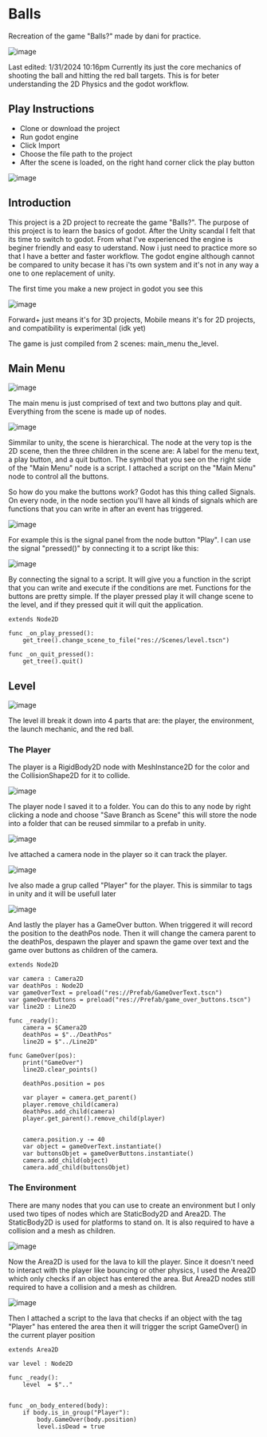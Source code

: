 # Balls
Recreation of the game "Balls?" made by dani for practice.

![image](https://github.com/Ben-Jacks0n/Balls/assets/127924235/9a925a8d-c63f-4218-b818-f729a6272fb7)

Last edited: 1/31/2024 10:16pm
Currently its just the core mechanics of shooting the ball and hitting the red ball targets. This is for beter understanding the 2D Physics and the godot workflow.

## Play Instructions
* Clone or download the project
* Run godot engine
* Click Import
* Choose the file path to the project
* After the scene is loaded, on the right hand corner click the play button

![image](https://github.com/Ben-Jacks0n/Balls/assets/127924235/dcf77fc8-7578-4f26-87d5-ad7c004adcb4)

## Introduction
This project is a 2D project to recreate the game "Balls?". The purpose of this project is to learn the basics of godot. After the Unity scandal I felt that its time to switch to godot. From what I've experienced the engine is beginer friendly and easy to uderstand. Now i just need to practice more so that I have a better and faster workflow. The godot engine although cannot be compared to unity becase it has i'ts own system and it's not in any way a one to one replacement of unity. 

The first time you make a new project in godot you see this

![image](https://github.com/Ben-Jacks0n/Balls/assets/127924235/6402a788-56e2-49cb-9a69-71171b0c7a79)

Forward+ just means it's for 3D projects, Mobile means it's for 2D projects, and compatibility is experimental (idk yet)

The game is just compiled from 2 scenes: main_menu the_level.

## Main Menu
![image](https://github.com/Ben-Jacks0n/Balls/assets/127924235/7b89b1be-e4c3-4ca9-a779-e9159bd767ce)

The main menu is just comprised of text and two buttons play and quit. Everything from the scene is made up of nodes. 

![image](https://github.com/Ben-Jacks0n/Balls/assets/127924235/15cfa355-f82e-4efc-b283-bed26fcbc442)

Simmilar to unity, the scene is hierarchical. The node at the very top is the 2D scene, then the three children in the scene are: A label for the menu text, a play button, and a quit button. The symbol that you see on the right side of the "Main Menu" node is a script. I attached a script on the "Main Menu" node to control all the buttons.

So how do you make the buttons work? 
Godot has this thing called Signals. On every node, in the node section you'll have all kinds of signals which are functions that you can write in after an event has triggered. 

![image](https://github.com/Ben-Jacks0n/Balls/assets/127924235/3288d0cf-3db7-43fa-b3be-f2aabeb15bba)

For example this is the signal panel from the node button "Play". I can use the signal "pressed()" by connecting it to a script like this:

![image](https://github.com/Ben-Jacks0n/Balls/assets/127924235/63a2aa08-82f3-486b-8b30-d9a2382e9085)

By connecting the signal to a script. It will give you a function in the script that you can write and execute if the conditions are met. Functions for the buttons are pretty simple. If the player pressed play it will change scene to the level, and if they pressed quit it will quit the application.

```GDScript
extends Node2D

func _on_play_pressed():
	get_tree().change_scene_to_file("res://Scenes/level.tscn")

func _on_quit_pressed():
	get_tree().quit()	

```


## Level
![image](https://github.com/Ben-Jacks0n/Balls/assets/127924235/0b30eb90-c6de-4bcc-a0cb-b5430c17387c)

The level ill break it down into 4 parts that are: the player, the environment, the launch mechanic, and the red ball.

### The Player
The player is a RigidBody2D node with MeshInstance2D for the color and the CollisionShape2D for it to collide.

![image](https://github.com/Ben-Jacks0n/Balls/assets/127924235/f1d75d25-1a08-4a43-b0b5-6f11f8f34e8a)

The player node I saved it to a folder. You can do this to any node by right clicking a node and choose "Save Branch as Scene" this will store the node into a folder that can be reused simmilar to a prefab in unity.

![image](https://github.com/Ben-Jacks0n/Balls/assets/127924235/ff652cbd-3595-4bf7-b122-5e1e0e1cbc5d)

Ive attached a camera node in the player so it can track the player. 

![image](https://github.com/Ben-Jacks0n/Balls/assets/127924235/94affdbc-3fe6-4f21-a9a5-749ca7e99952)

Ive also made a grup called "Player" for the player. This is simmilar to tags in unity and it will be usefull later

![image](https://github.com/Ben-Jacks0n/Balls/assets/127924235/a827989d-c266-4cdd-9173-5f2ad2468a7b)


And lastly the player has a GameOver button. When triggered it will record the position to the deathPos node. Then it will change the camera parent to the deathPos, despawn the player and spawn the game over text and the game over buttons as children of the camera.

```GDScript
extends Node2D

var camera : Camera2D
var deathPos : Node2D
var gameOverText = preload("res://Prefab/GameOverText.tscn")
var gameOverButtons = preload("res://Prefab/game_over_buttons.tscn")
var line2D : Line2D

func _ready():
	camera = $Camera2D
	deathPos = $"../DeathPos"
	line2D = $"../Line2D"

func GameOver(pos):
	print("GameOver")
	line2D.clear_points()

	deathPos.position = pos
	
	var player = camera.get_parent()
	player.remove_child(camera)
	deathPos.add_child(camera)
	player.get_parent().remove_child(player)
	
	
	camera.position.y -= 40
	var object = gameOverText.instantiate()
	var buttonsObjet = gameOverButtons.instantiate()
	camera.add_child(object)
	camera.add_child(buttonsObjet)
```

### The Environment
There are many nodes that you can use to create an environment but I only used two tipes of nodes which are StaticBody2D and Area2D. The StaticBody2D is used for platforms to stand on. It is also required to have a collision and a mesh as children.

![image](https://github.com/Ben-Jacks0n/Balls/assets/127924235/1b99f81f-75ec-4ed9-b2f3-a5c38418f6a3)

Now the Area2D is used for the lava to kill the player. Since it doesn't need to interact with the player like bouncing or other physics, I used the Area2D which only checks if an object has entered the area. But Area2D nodes still required to have a collision and a mesh as children.

![image](https://github.com/Ben-Jacks0n/Balls/assets/127924235/b8375ff3-46a9-4428-bf3a-c8a1d6534c83)

Then I attached a script to the lava that checks if an object with the tag "Player" has entered the area then it will trigger the script GameOver() in the current player position
```GCScript
extends Area2D

var level : Node2D

func _ready():
	level  = $".."
	
	
func _on_body_entered(body):
	if body.is_in_group("Player"):
		body.GameOver(body.position)
		level.isDead = true

```



